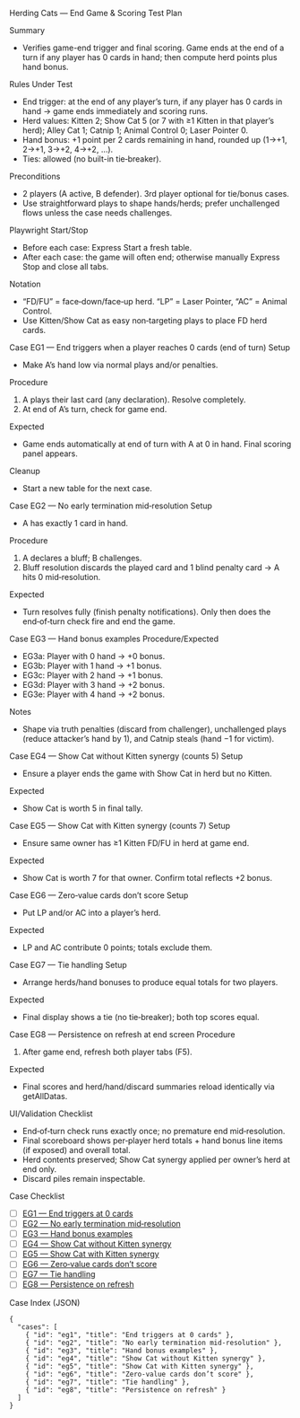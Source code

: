 Herding Cats — End Game & Scoring Test Plan

Summary
- Verifies game-end trigger and final scoring. Game ends at the end of a turn if any player has 0 cards in hand; then compute herd points plus hand bonus.

Rules Under Test
- End trigger: at the end of any player’s turn, if any player has 0 cards in hand → game ends immediately and scoring runs.
- Herd values: Kitten 2; Show Cat 5 (or 7 with ≥1 Kitten in that player’s herd); Alley Cat 1; Catnip 1; Animal Control 0; Laser Pointer 0.
- Hand bonus: +1 point per 2 cards remaining in hand, rounded up (1→+1, 2→+1, 3→+2, 4→+2, …).
- Ties: allowed (no built-in tie‑breaker).

Preconditions
- 2 players (A active, B defender). 3rd player optional for tie/bonus cases.
- Use straightforward plays to shape hands/herds; prefer unchallenged flows unless the case needs challenges.

Playwright Start/Stop
- Before each case: Express Start a fresh table.
- After each case: the game will often end; otherwise manually Express Stop and close all tabs.

Notation
- “FD/FU” = face‑down/face‑up herd. “LP” = Laser Pointer, “AC” = Animal Control.
- Use Kitten/Show Cat as easy non‑targeting plays to place FD herd cards.

<a id="eg1"></a>
Case EG1 — End triggers when a player reaches 0 cards (end of turn)
Setup
- Make A’s hand low via normal plays and/or penalties.

Procedure
1) A plays their last card (any declaration). Resolve completely.
2) At end of A’s turn, check for game end.

Expected
- Game ends automatically at end of turn with A at 0 in hand. Final scoring panel appears.

Cleanup
- Start a new table for the next case.

<a id="eg2"></a>
Case EG2 — No early termination mid‑resolution
Setup
- A has exactly 1 card in hand.

Procedure
1) A declares a bluff; B challenges.
2) Bluff resolution discards the played card and 1 blind penalty card → A hits 0 mid‑resolution.

Expected
- Turn resolves fully (finish penalty notifications). Only then does the end‑of‑turn check fire and end the game.

<a id="eg3"></a>
Case EG3 — Hand bonus examples
Procedure/Expected
- EG3a: Player with 0 hand → +0 bonus.
- EG3b: Player with 1 hand → +1 bonus.
- EG3c: Player with 2 hand → +1 bonus.
- EG3d: Player with 3 hand → +2 bonus.
- EG3e: Player with 4 hand → +2 bonus.

Notes
- Shape via truth penalties (discard from challenger), unchallenged plays (reduce attacker’s hand by 1), and Catnip steals (hand −1 for victim).

<a id="eg4"></a>
Case EG4 — Show Cat without Kitten synergy (counts 5)
Setup
- Ensure a player ends the game with Show Cat in herd but no Kitten.

Expected
- Show Cat is worth 5 in final tally.

<a id="eg5"></a>
Case EG5 — Show Cat with Kitten synergy (counts 7)
Setup
- Ensure same owner has ≥1 Kitten FD/FU in herd at game end.

Expected
- Show Cat is worth 7 for that owner. Confirm total reflects +2 bonus.

<a id="eg6"></a>
Case EG6 — Zero‑value cards don’t score
Setup
- Put LP and/or AC into a player’s herd.

Expected
- LP and AC contribute 0 points; totals exclude them.

<a id="eg7"></a>
Case EG7 — Tie handling
Setup
- Arrange herds/hand bonuses to produce equal totals for two players.

Expected
- Final display shows a tie (no tie‑breaker); both top scores equal.

<a id="eg8"></a>
Case EG8 — Persistence on refresh at end screen
Procedure
1) After game end, refresh both player tabs (F5).

Expected
- Final scores and herd/hand/discard summaries reload identically via getAllDatas.

UI/Validation Checklist
- End‑of‑turn check runs exactly once; no premature end mid‑resolution.
- Final scoreboard shows per‑player herd totals + hand bonus line items (if exposed) and overall total.
- Herd contents preserved; Show Cat synergy applied per owner’s herd at end only.
- Discard piles remain inspectable.

Case Checklist
- [ ] [EG1 — End triggers at 0 cards](#eg1)
- [ ] [EG2 — No early termination mid‑resolution](#eg2)
- [ ] [EG3 — Hand bonus examples](#eg3)
- [ ] [EG4 — Show Cat without Kitten synergy](#eg4)
- [ ] [EG5 — Show Cat with Kitten synergy](#eg5)
- [ ] [EG6 — Zero‑value cards don’t score](#eg6)
- [ ] [EG7 — Tie handling](#eg7)
- [ ] [EG8 — Persistence on refresh](#eg8)

Case Index (JSON)
```
{
  "cases": [
    { "id": "eg1", "title": "End triggers at 0 cards" },
    { "id": "eg2", "title": "No early termination mid-resolution" },
    { "id": "eg3", "title": "Hand bonus examples" },
    { "id": "eg4", "title": "Show Cat without Kitten synergy" },
    { "id": "eg5", "title": "Show Cat with Kitten synergy" },
    { "id": "eg6", "title": "Zero-value cards don’t score" },
    { "id": "eg7", "title": "Tie handling" },
    { "id": "eg8", "title": "Persistence on refresh" }
  ]
}
```

